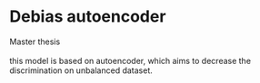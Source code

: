 # Debias autoencoder
Master thesis<br><br>
this model is based on autoencoder, which aims to decrease the discrimination on unbalanced dataset. 
